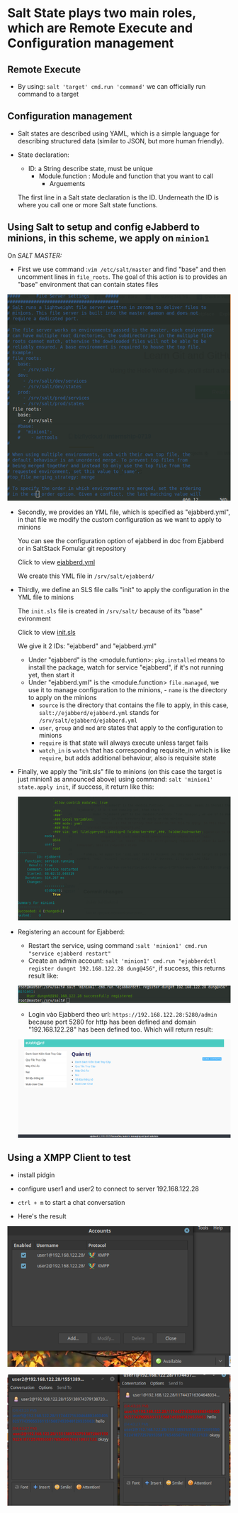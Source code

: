 # Salt State plays two main roles, which are Remote Execute and Configuration management

## Remote Execute
  
  - By using: `salt 'target' cmd.run 'command'` we can officially run command to a target
  
## Configuration management

  - Salt states are described using YAML, which is a simple language for describing structured data (similar to JSON, but more human friendly).
  
  - State declaration:
    - ID: a String describe state, must be unique
      - Module.function : Module and function that you want to call  
        - Arguements
    
    The first line in a Salt state declaration is the ID. Underneath the ID is where you call one or more Salt state functions.
    
## Using Salt to setup and config eJabberd to minions, in this scheme, we apply on `minion1`

  On *SALT MASTER:*

  - First we use command :`vim /etc/salt/master` and find "base" and then uncomment lines in `file_roots`. The goal of this action is to provides an "base" environment that can contain states files
  
  ![](https://github.com/bizflycloud/internship-0719/blob/master/TD_Git/PIC/9.png)
  
  - Secondly, we provides an YML file, which is specified as "ejabberd.yml", in that file we modify the custom configuration as we want to apply to minions
      
      You can see the configuration option of ejabberd in doc from Ejabberd or in SaltStack Fomular git repository
      
      Click to view [ejabberd.yml](https://github.com/bizflycloud/internship-0719/blob/master/TD_Git/ejabberd.yml)
    
      We create this YML file in `/srv/salt/ejabberd/`
  
  - Thirdly, we define an SLS file calls "init" to apply the configuration in the YML file to minions
    
      The `init.sls` file is created in `/srv/salt/` because of its "base" evironment
      
      Click to view [init.sls](https://github.com/bizflycloud/internship-0719/blob/master/TD_Git/init.sls)
      
      We give it 2 IDs: "ejabberd" and "ejabberd.yml"
          
       - Under "ejabberd" is the <module.funtion>: `pkg.installed` means to install the package, watch for service "ejabberd", if it's not running yet, then start it
       - Under "ejabberd.yml" is the <module.function> `file.managed`, we use it to manage configuration to the minions,                - `name` is the directory to apply on the minions 
           - `source` is the directory that contains the file to apply, in this case, `salt://ejabberd/ejabberd.yml` stands for `/srv/salt/ejabberd/ejabberd.yml`
           - `user`, `group` and `mod` are states that apply to the configuration to minions
           - `require` is that state will always execute unless target fails
           - `watch_in` is `watch` that has corresponding requisite_in which is like `require`, but adds additional behaviour, also is requisite state  
   
  - Finally, we apply the "init.sls" file to minions (on this case the target is just minion1 as announced above) using command: `salt 'minion1' state.apply init`, if success, it return like this:
  
      ![](https://github.com/bizflycloud/internship-0719/blob/master/TD_Git/PIC/10.png)
      
 
 
  - Registering an account for Ejabberd:
      - Restart the service, using command :`salt 'minion1' cmd.run "service ejabberd restart"`
      - Create an admin account: `salt 'minion1' cmd.run "ejabberdctl register dungnt 192.168.122.28 dung@456"`, if success, this returns result like:       
      
      ![](https://github.com/bizflycloud/internship-0719/blob/master/TD_Git/PIC/11.png)

      - Login vào Ejabberd theo url: `https://192.168.122.28:5280/admin` because port 5280 for http has been defined and  domain "192.168.122.28" has been defined too. Which will return result: 
      
      ![](https://github.com/bizflycloud/internship-0719/blob/master/TD_Git/PIC/12.png)
      
## Using a XMPP Client to test
  
  - install pidgin
  
  - configure user1 and user2 to connect to server 192.168.122.28
  
  - `ctrl + m` to start a chat conversation
  
  - Here's the result
  
  ![](https://github.com/bizflycloud/internship-0719/blob/master/TD_Git/PIC/13.png)
  
  ![](https://github.com/bizflycloud/internship-0719/blob/master/TD_Git/PIC/14.png)
